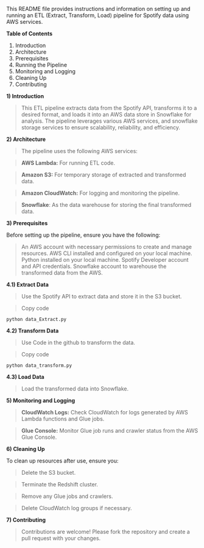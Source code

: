 This README file provides instructions and information on setting up and running an ETL (Extract, Transform, Load) pipeline for Spotify data using AWS services.

**Table of Contents**

1) Introduction
2) Architecture
3) Prerequisites
4) Running the Pipeline
5) Monitoring and Logging
6) Cleaning Up
7) Contributing


**1) Introduction**

>This ETL pipeline extracts data from the Spotify API, transforms it to a desired format, and loads it into an AWS data store in Snowflake for analysis. The pipeline leverages various AWS services, and snowflake storage services to ensure scalability, reliability, and efficiency.

**2) Architecture**

>The pipeline uses the following AWS services:
  
  >**AWS Lambda:** For running ETL code.
  
  >**Amazon S3:** For temporary storage of extracted and transformed data.
  
  >**Amazon CloudWatch:** For logging and monitoring the pipeline.
  
  >**Snowflake**: As the data warehouse for storing the final transformed data.

**3) Prerequisites**
  
  Before setting up the pipeline, ensure you have the following:
  
  >An AWS account with necessary permissions to create and manage resources.
  >AWS CLI installed and configured on your local machine.
  >Python installed on your local machine.
  >Spotify Developer account and API credentials. Snowflake account to warehouse the transformed data from the AWS.

**4.1) Extract Data**

>Use the Spotify API to extract data and store it in the S3 bucket.

>Copy code

    python data_Extract.py

**4.2) Transform Data**

>Use Code in the github to transform the data.

>Copy code

    python data_transform.py

**4.3) Load Data**

>Load the transformed data into Snowflake.



**5) Monitoring and Logging**

>**CloudWatch Logs:** Check CloudWatch for logs generated by AWS Lambda functions and Glue jobs.

>**Glue Console:** Monitor Glue job runs and crawler status from the AWS Glue Console.

**6) Cleaning Up**

To clean up resources after use, ensure you:

>Delete the S3 bucket.

>Terminate the Redshift cluster.

>Remove any Glue jobs and crawlers.

>Delete CloudWatch log groups if necessary.

**7) Contributing**

>Contributions are welcome! Please fork the repository and create a pull request with your changes.
